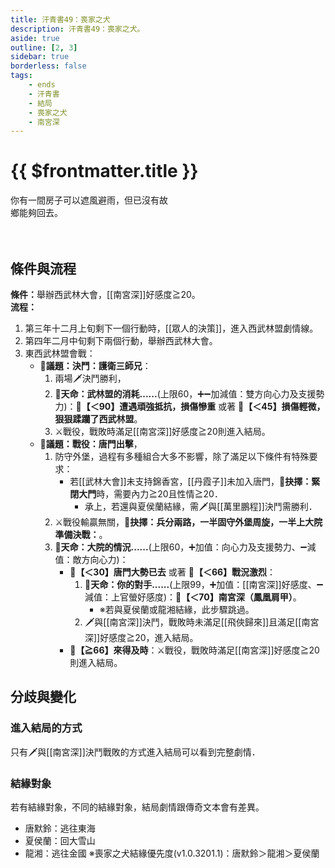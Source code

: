 ```yaml
---
title: 汗青書49：喪家之犬
description: 汗青書49：喪家之犬。
aside: true
outline: [2, 3]
sidebar: true
borderless: false
tags:
    - ends
    - 汗青書
    - 結局
    - 喪家之犬
    - 南宮深
---
```


# {{ $frontmatter.title }}

<EndBackground no=49 title="喪家之犬">
你有一間房子可以遮風避雨，但已沒有故<br>
鄉能夠回去。<br>
<br>
<br>
<!-- 此處因排版, 放入部分空行, 無理由請勿移除 -->
</EndBackground>

## 條件與流程
<b>條件：</b>舉辦西武林大會，[[南宮深]]好感度≧20。<br>
<b>流程：</b><br>
1. 第三年十二月上旬剩下一個行動時，[[眾人的決策]]，進入西武林盟劇情線。
2. 第四年二月中旬剩下兩個行動，舉辦西武林大會。
3. 東西武林盟會戰：
   + **📜議題：決鬥：護衛三師兄**：
     1. 兩場🗡️決鬥勝利，
     2.  **🎲天命：武林盟的消耗......**(上限60，➕➖加減值：雙方向心力及支援勢力)：**🧾【＜90】遭遇頑強抵抗，損傷慘重** 或著 **🧾【＜45】損傷輕微，狠狠蹂躪了西武林盟**。
     3.  ⚔️戰役，戰敗時滿足[[南宮深]]好感度≧20則進入結局。
   + **📜議題：戰役：唐門出擊**，
     1. 防守外堡，過程有多種組合大多不影響，除了滿足以下條件有特殊要求：
        + 若[[武林大會]]未支持錦香宮，[[丹霞子]]未加入唐門，**📖抉擇：緊閉大門**時，需要內力≧20且性情≧20．
          + 承上，若還與<Girl5Icon>夏侯蘭</Girl5Icon>結緣，需🗡️與[[萬里鵬程]]決鬥需勝利．
     2. ⚔️戰役輸贏無關，**📖抉擇：兵分兩路，一半固守外堡周旋，一半上大院準備決戰：**。  
     3. **🎲天命：大院的情況......**(上限60，➕加值：向心力及支援勢力、➖減值：敵方向心力)：
        + **🧾【＜30】唐門大勢已去** 或著 **🧾【＜66】戰況激烈**：
          1. **🎲天命：你的對手......**(上限99，➕加值：[[南宮深]]好感度、➖減值：<Girl4Icon>上官螢</Girl4Icon>好感度)：**🧾【＜70】南宮深（鳳凰肩甲）**。
             * ※若與<Girl5Icon>夏侯蘭</Girl5Icon>或<Girl8Icon>龍湘</Girl8Icon>結緣，此步驟跳過。
          2. 🗡️與[[南宮深]]決鬥，戰敗時未滿足[[飛俠歸來]]且滿足[[南宮深]]好感度≧20，進入結局。
        + **🧾【≧66】來得及時**：⚔️戰役，戰敗時滿足[[南宮深]]好感度≧20則進入結局。

## 分歧與變化
### 進入結局的方式
只有🗡️與[[南宮深]]決鬥戰敗的方式進入結局可以看到完整劇情．

### 結緣對象
若有結緣對象，不同的結緣對象，結局劇情跟傳奇文本會有差異。
+ <Girl0Icon>唐默鈴</Girl0Icon>：逃往東海
+ <Girl5Icon>夏侯蘭</Girl5Icon>：回大雪山
+ <Girl8Icon>龍湘</Girl8Icon>：逃往金國
※喪家之犬結緣優先度(v1.0.3201.1)：<Girl0Icon>唐默鈴</Girl0Icon>＞<Girl8Icon>龍湘</Girl8Icon>＞<Girl5Icon>夏侯蘭</Girl5Icon>
